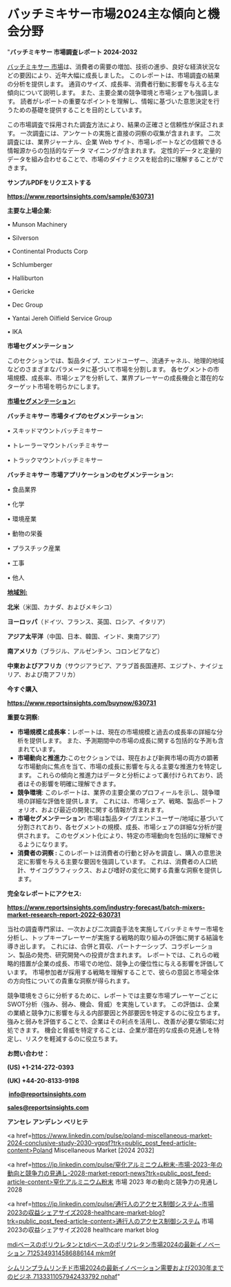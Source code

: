 # バッチミキサー市場2024主な傾向と機会分野

"<strong>バッチミキサー 市場調査レポート 2024-2032</strong>

<a href=https://www.reportsinsights.com/sample/630731>バッチミキサー 市場</a>は、消費者の需要の増加、技術の進歩、良好な経済状況などの要因により、近年大幅に成長しました。 このレポートは、市場調査の結果の分析を提供します。 通貨のサイズ、成長率、消費者行動に影響を与える主な傾向について説明します。 また、主要企業の競争環境と市場シェアも強調します。 読者がレポートの重要なポイントを理解し、情報に基づいた意思決定を行うための基礎を提供することを目的としています。

この市場調査で採用された調査方法により、結果の正確さと信頼性が保証されます。 一次調査には、アンケートの実施と直接の洞察の収集が含まれます。 二次調査には、業界ジャーナル、企業 Web サイト、市場レポートなどの信頼できる情報源からの包括的なデータ マイニングが含まれます。 定性的データと定量的データを組み合わせることで、市場のダイナミクスを総合的に理解することができます。

<strong><b>サンプルPDFをリクエストする</b></strong>

<a href=https://www.reportsinsights.com/sample/630731><strong><u>https://www.reportsinsights.com/sample/630731</u></strong></a>

<strong>主要な上場企業:</strong>

• Munson Machinery

• Silverson

• Continental Products Corp

• Schlumberger

• Halliburton

• Gericke

• Dec Group

• Yantai Jereh Oilfield Service Group

• IKA

<strong>市場セグメンテーション</strong>

このセクションでは、製品タイプ、エンドユーザー、流通チャネル、地理的地域などのさまざまなパラメータに基づいて市場を分割します。 各セグメントの市場規模、成長率、市場シェアを分析して、業界プレーヤーの成長機会と潜在的なターゲット市場を明らかにします。

<strong><u>市場セグメンテーション</u></strong><strong><u>:</u></strong>

<strong>バッチミキサー 市場タイプのセグメンテーション:</strong>

• スキッドマウントバッチミキサー

• トレーラーマウントバッチミキサー

• トラックマウントバッチミキサー

<strong>バッチミキサー 市場アプリケーションのセグメンテーション:</strong>

• 食品業界

• 化学

• 環境産業

• 動物の栄養

• プラスチック産業

• 工事

• 他人

<strong><u>地域別</u></strong><strong><u>:</u></strong>

<strong>北米</strong>（米国、カナダ、およびメキシコ）

<strong>ヨーロッパ</strong>（ドイツ、フランス、英国、ロシア、イタリア）

<strong>アジア太平洋</strong>（中国、日本、韓国、インド、東南アジア）

<strong>南アメリカ</strong>（ブラジル、アルゼンチン、コロンビアなど）

<strong>中東およびアフリカ</strong>（サウジアラビア、アラブ首長国連邦、エジプト、ナイジェリア、および南アフリカ）

<strong>今すぐ購入</strong>

<a href=https://www.reportsinsights.com/buynow/630731><strong><u>https://www.reportsinsights.com/buynow/630731</u></strong></a>

<strong>重要な洞察:</strong>
<ul>
  <li><strong>市場規模と成長率：</strong>レポートは、現在の市場規模と過去の成長率の詳細な分析を提供します。 また、予測期間中の市場の成長に関する包括的な予測も含まれています。</li>
  <li><strong>市場動向と推進力:</strong>このセクションでは、現在および新興市場の両方の顕著な市場動向に焦点を当て、市場の成長に影響を与える主要な推進力を特定します。 これらの傾向と推進力はデータと分析によって裏付けられており、読者はその影響を明確に理解できます。</li>
  <li><strong>競争環境</strong>: このレポートは、業界の主要企業のプロフィールを示し、競争環境の詳細な評価を提供します。 これには、市場シェア、戦略、製品ポートフォリオ、および最近の開発に関する情報が含まれます。</li>
  <li><strong>市場セグメンテーション: </strong>市場は製品タイプ/エンドユーザー/地域に基づいて分割されており、各セグメントの規模、成長、市場シェアの詳細な分析が提供されます。 このセグメント化により、特定の市場動向を包括的に理解できるようになります。</li>
  <li><strong>消費者の洞察 : </strong>このレポートは消費者の行動と好みを調査し、購入の意思決定に影響を与える主要な要因を強調しています。 これは、消費者の人口統計、サイコグラフィックス、および嗜好の変化に関する貴重な洞察を提供します。</li>
</ul>
<strong>完全なレポートにアクセス:</strong>

<a href=https://www.reportsinsights.com/industry-forecast/batch-mixers-market-research-report-2022-630731><strong><u><b>https://www.reportsinsights.com/industry-forecast/batch-mixers-market-research-report-2022-630731</b></u></strong></a>

当社の調査専門家は、一次および二次調査手法を実施してバッチミキサー市場を分析し、トップキープレーヤーが実施する戦略的取り組みの評価に関する結論を導き出します。 これには、合併と買収、パートナーシップ、コラボレーション、製品の発売、研究開発への投資が含まれます。 レポートでは、これらの戦略的措置が企業の成長、市場での地位、競争上の優位性に与える影響を評価しています。 市場参加者が採用する戦略を理解することで、彼らの意図と市場全体の方向性についての貴重な洞察が得られます。

競争環境をさらに分析するために、レポートでは主要な市場プレーヤーごとにSWOT分析（強み、弱み、機会、脅威）を実施しています。 この評価は、企業の業績と競争力に影響を与える内部要因と外部要因を特定するのに役立ちます。 強みと弱みを評価することで、企業はその利点を活用し、改善が必要な領域に対処できます。 機会と脅威を特定することは、企業が潜在的な成長の見通しを特定し、リスクを軽減するのに役立ちます。

<strong>お問い合わせ：</strong>

<strong>(US) +1-214-272-0393</strong>

<strong>(UK) +44-20-8133-9198</strong>

<strong> </strong><a href=info@reportsinsights.com><strong><u>info@reportsinsights.com</u></strong></a>

<a href=sales@reportsinsights.com><strong><u>sales@reportsinsights.com</u></strong></a>

<strong>アンセレ アンデレン ベリヒテ</strong>

<a href=https://www.linkedin.com/pulse/poland-miscellaneous-market-2024-conclusive-study-2030-vgpsf?trk=public_post_feed-article-content>Poland Miscellaneous Market [2024 2032]</a>

<a href=https://jp.linkedin.com/pulse/窒化アルミニウム粉末-市場-2023-年の動向と競争力の見通し-2028-market-report-news?trk=public_post_feed-article-content>窒化アルミニウム粉末 市場 2023 年の動向と競争力の見通し 2028</a>

<a href=https://jp.linkedin.com/pulse/通行人のアクセス制御システム-市場2023の収益シェアサイズ2028-healthcare-market-blog?trk=public_post_feed-article-content>通行人のアクセス制御システム 市場2023の収益シェアサイズ2028 healthcare market blog</a>

<a href=https://www.linkedin.com/pulse/mdiベースのポリウレタンとtdiベースのポリウレタン市場2024の最新イノベーション-7125349314586886144-mkm9f/>mdiベースのポリウレタンとtdiベースのポリウレタン市場2024の最新イノベーション 7125349314586886144 mkm9f</a>

<a href=https://www.linkedin.com/pulse/シムリンプラムリンチド市場2024の最新イノベーション需要および2030年までのビジネ-7133311057942433792-nphaf/>シムリンプラムリンチド市場2024の最新イノベーション需要および2030年までのビジネ 7133311057942433792 nphaf</a>"
